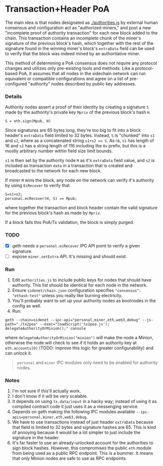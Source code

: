 
# Transaction+Header PoA

The main idea is that nodes designated as [./authorities.js](./authorities.js) by external human consensus and configuration act as "authorized miners," and post a new "incomplete proof of authority transaction" for each new block added to the chain. This transaction contains an incomplete chunk of the miner's signature of the previous block's hash, which together with the rest of the signature found in the winning miner's block's `extraData` field can be used to verify that the block was indeed mined by an authoritative miner.

This method of determining a PoA consensus does not require any protocol changes and utilizes only pre-existing tools and methods. Like a protocol-based PoA, it assumes that all nodes in the sidechain network can run equivalent or compatible configurations and agree on a list of pre-configured "authority" nodes described by public key addresses.

### Details

Authority nodes assert a proof of their identity by creating a signature `S` made by the authority's private key `Mpriv` of the previous block's hash `H`.

```
S = eth.sign(Mpub, H)
```

Since signatures are 65 bytes long, they're too big to fit into a block header's `extraData` field limited to 32 bytes. Instead, `S` is "chunked" into `s1` and `s2`, where as a concatenated string `s1+s2 == S`. As-is, `s1` has length of 16 and `s2` has a string length of 116 including the `0x` prefix, but this is a mostly arbitrary number within field size limit bounds.

`s1` is then set by the authority node `M` as it's `extraData` field value, and `s2` is included as transaction `data` in a transaction that is created and broadcasted to the network for each new block.

If miner `M` wins the block, any node on the network can verify it's authority by using `EcRecover` to verify that

```
S=s1+s2;
personal.ecRecover(H, S) == Mpub;
```

where together the transaction and block header contain the valid signature for the previous block's hash as made by `Mpriv`. 

If a block fails this PoA/Tx validation, the block is simply purged.

### TODO
- [x] geth needs a `personal.ecRecover` IPC API point to verify a given signature.
- [ ] expose `miner.setExtra` API. It's missing and should exist. 

### Run

1. Edit `authorities.js` to include public keys for nodes that should have authority. This list should be identical for each node in the network.
2. Ensure `sidenet/chain.json` configuration specifies `"consensus": "ethash-test"` unless you really like burning electricity.
3. You'll probably want to set up your authority nodes as bootnodes in the config as well.
4. Run:
```
geth --chain=sidenet --ipc-api="personal,miner,eth,web3,debug" --js-path="./tx2poa" --exec="loadScript('tx2poa.js'); delegateAuthorityOrMinion();" console
```

where `delegateAuthorityOrMinion("minion")` will make the node a Minion, otherwise the node will check to see if it holds an authority key at `eth.accounts[0]` (TODO: improve this logic for greater configurability) and can unlock it.

> `personal` and `miner` IPC modules only need to be enabled for authority nodes.

### Notes

1. I'm not sure if this'll actually work.
2. I don't know if it will be very scalable.
3. It depends on using `tx.data/input` in a hacky way; instead of using it as compiled contract code it just uses it as a messenging service.
4. Depends on geth making the following IPC modules available `--ipc-apis=personal,miner,eth,web3,debug`.
5. We have to use transactions instead of just header `extraData` because that field is limited to 32 bytes and signature hashes are 65. This is kind of annoying because it would be a lot simpler to just include the signature in the header.
6. It's far faster to use an already-unlocked account for the authorities to sign block hashes. However, this compromises the public `eth` module from being used as a public RPC endpoint. This is a bummer. It means that only Minion nodes are safe to use as RPC endpoints.
